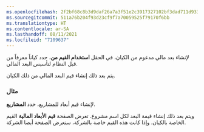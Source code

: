 ```yaml
---
ms.openlocfilehash: 2f2bf68c8b3d9daf26a7a3f51e2c3917327102bf3dad711d9332f7b723fcae22
ms.sourcegitcommit: 511a76b204f93d23cf9f7a70059525f79170f6bb
ms.translationtype: HT
ms.contentlocale: ar-SA
ms.lasthandoff: 08/11/2021
ms.locfileid: "7109637"
---
```

لإنشاء بعد مالي مدعوم من الكيان، في الحقل **استخدام القيم من**، حدد كياناً معرفاً من قبل النظام لتأسيس البعد المالي. 

يتم بعد ذلك إنشاء قيم البعد المالي من ذلك الكيان. 

### <a name="example"></a>مثال 

لإنشاء قيم أبعاد للمشاريع، حدد **المشاريع**. 

ويتم بعد ذلك إنشاء قيمة البعد لكل اسم مشروع. تعرض الصفحة **قيم الأبعاد المالية** القيم الخاصة بالكيان. وإذا كانت هذه القيم خاصة بالشركة، ستعرض الصفحة أيضا الشركة.




